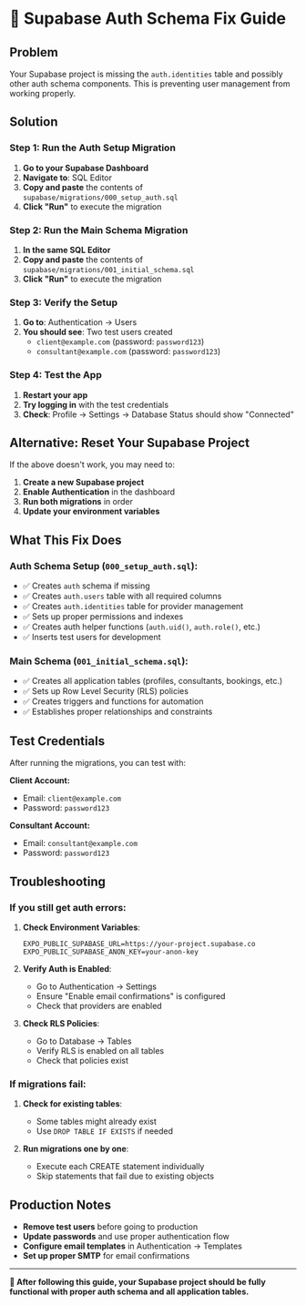 # 🚨 Supabase Auth Schema Fix Guide

## Problem
Your Supabase project is missing the `auth.identities` table and possibly other auth schema components. This is preventing user management from working properly.

## Solution

### Step 1: Run the Auth Setup Migration

1. **Go to your Supabase Dashboard**
2. **Navigate to**: SQL Editor
3. **Copy and paste** the contents of `supabase/migrations/000_setup_auth.sql`
4. **Click "Run"** to execute the migration

### Step 2: Run the Main Schema Migration

1. **In the same SQL Editor**
2. **Copy and paste** the contents of `supabase/migrations/001_initial_schema.sql`
3. **Click "Run"** to execute the migration

### Step 3: Verify the Setup

1. **Go to**: Authentication → Users
2. **You should see**: Two test users created
   - `client@example.com` (password: `password123`)
   - `consultant@example.com` (password: `password123`)

### Step 4: Test the App

1. **Restart your app**
2. **Try logging in** with the test credentials
3. **Check**: Profile → Settings → Database Status should show "Connected"

## Alternative: Reset Your Supabase Project

If the above doesn't work, you may need to:

1. **Create a new Supabase project**
2. **Enable Authentication** in the dashboard
3. **Run both migrations** in order
4. **Update your environment variables**

## What This Fix Does

### Auth Schema Setup (`000_setup_auth.sql`):
- ✅ Creates `auth` schema if missing
- ✅ Creates `auth.users` table with all required columns
- ✅ Creates `auth.identities` table for provider management
- ✅ Sets up proper permissions and indexes
- ✅ Creates auth helper functions (`auth.uid()`, `auth.role()`, etc.)
- ✅ Inserts test users for development

### Main Schema (`001_initial_schema.sql`):
- ✅ Creates all application tables (profiles, consultants, bookings, etc.)
- ✅ Sets up Row Level Security (RLS) policies
- ✅ Creates triggers and functions for automation
- ✅ Establishes proper relationships and constraints

## Test Credentials

After running the migrations, you can test with:

**Client Account:**
- Email: `client@example.com`
- Password: `password123`

**Consultant Account:**
- Email: `consultant@example.com`
- Password: `password123`

## Troubleshooting

### If you still get auth errors:

1. **Check Environment Variables**:
   ```env
   EXPO_PUBLIC_SUPABASE_URL=https://your-project.supabase.co
   EXPO_PUBLIC_SUPABASE_ANON_KEY=your-anon-key
   ```

2. **Verify Auth is Enabled**:
   - Go to Authentication → Settings
   - Ensure "Enable email confirmations" is configured
   - Check that providers are enabled

3. **Check RLS Policies**:
   - Go to Database → Tables
   - Verify RLS is enabled on all tables
   - Check that policies exist

### If migrations fail:

1. **Check for existing tables**:
   - Some tables might already exist
   - Use `DROP TABLE IF EXISTS` if needed

2. **Run migrations one by one**:
   - Execute each CREATE statement individually
   - Skip statements that fail due to existing objects

## Production Notes

- **Remove test users** before going to production
- **Update passwords** and use proper authentication flow
- **Configure email templates** in Authentication → Templates
- **Set up proper SMTP** for email confirmations

---

**🎯 After following this guide, your Supabase project should be fully functional with proper auth schema and all application tables.**